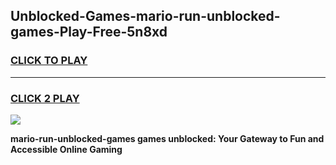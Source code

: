 
## Unblocked-Games-mario-run-unblocked-games-Play-Free-5n8xd
<h3>
<a href="https://premium76.site?title=mario-run-unblocked-games&ref=10A">CLICK TO PLAY</a></h3>
<hr>

<h3>
<a href="https://premium76.site?title=mario-run-unblocked-games&ref=10A">CLICK 2 PLAY</a>
  
</h3>

<a href="https://premium76.site?title=mario-run-unblocked-games&ref=10A"><img src="https://clearcache.store/games.png"></a>


**mario-run-unblocked-games games unblocked: Your Gateway to Fun and Accessible Online Gaming**
